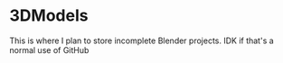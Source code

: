 # 3DModels

This is where I plan to store incomplete Blender projects. IDK if that's a normal use of GitHub
